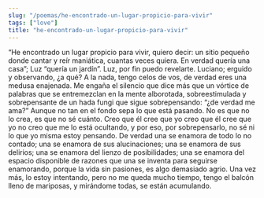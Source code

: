 ```yaml
---
slug: "/poemas/he-encontrado-un-lugar-propicio-para-vivir"
tags: ["love"]
title: "he-encontrado-un-lugar-propicio-para-vivir"
---
```

“He encontrado un lugar propicio para vivir, quiero decir: un sitio pequeño donde cantar y reír maniática, cuantas veces quiera. En verdad quería una casa”; Luz “quería un jardín”. Luz, por fin puedo revelarte. Luciano; erguido y observando, ¿a qué? A la nada, tengo celos de vos, de verdad eres una medusa enajenada. Me engaña el silencio que dice más que un vórtice de palabras que se entremezclan en la mente alborotada, sobreestimulada y sobrepensante de un hada fungi que sigue sobrepensando: “¿de verdad me ama?” Aunque no tan en el fondo sepa lo que está pasando. No es que no lo crea, es que no sé cuánto. Creo que él cree que yo creo que él cree que yo no creo que me lo está ocultando, y por eso, por sobrepensarlo, no sé ni lo que yo misma estoy pensando. De verdad una se enamora de todo lo no contado; una se enamora de sus alucinaciones; una se enamora de sus delirios; una se enamora del lienzo de posibilidades; una se enamora del espacio disponible de razones que una se inventa para seguirse enamorando, porque la vida sin pasiones, es algo demasiado agrio. Una vez más, lo estoy intentando, pero no me queda mucho tiempo, tengo el balcón lleno de mariposas, y mirándome todas, se están acumulando.